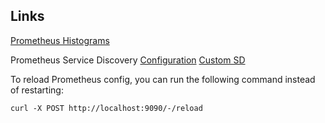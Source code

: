## Links

[Prometheus Histograms](https://prometheus.io/docs/practices/histograms/)

Prometheus Service Discovery
[Configuration](https://prometheus.io/docs/prometheus/latest/configuration/configuration/)
[Custom SD](https://prometheus.io/blog/2018/07/05/implementing-custom-sd/)

To reload Prometheus config, you can run the following command instead of restarting:

`curl -X POST http://localhost:9090/-/reload`
